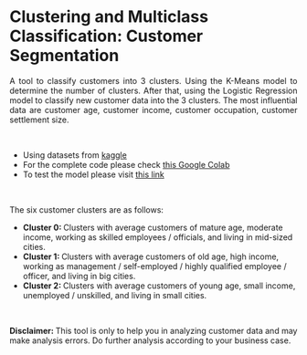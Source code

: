 # Clustering and Multiclass Classification: Customer Segmentation

<p style='text-align: justify;'>
A tool to classify customers into 3 clusters. Using the K-Means model to determine the number of clusters. After that, using the Logistic Regression model to classify new customer data into the 3 clusters. The most influential data are customer age, customer income, customer occupation, customer settlement size.
</p>

<br>

- Using datasets from [kaggle](https://www.kaggle.com/datasets/dev0914sharma/customer-clustering?select=segmentation+data.csv)
- For the complete code please check [this Google Colab](https://colab.research.google.com/drive/1X66xbN8-tbU2Vs_9zLwe0IS3ljss35MB?usp=sharing)
- To test the model please visit [this link](https://findcustomercluster.streamlit.app/)

<br>

<p style='text-align: justify;'>
The six customer clusters are as follows:
  <ul>
    <li> <strong> Cluster 0: </strong> Clusters with average customers of mature age, moderate income, working as skilled employees / officials, and living in mid-sized cities. </li>
    <li> <strong> Cluster 1: </strong> Clusters with average customers of old age, high income, working as management / self-employed / highly qualified employee / officer, and living in big cities. </li>
    <li> <strong> Cluster 2: </strong> Clusters with average customers of young age, small income, unemployed / unskilled, and living in small cities. </li>
  </ul>
</p>

<br>

<p style='text-align: justify;'>
<strong> Disclaimer: </strong> This tool is only to help you in analyzing customer data and may make analysis errors. Do further analysis according to your business case.
</p>
